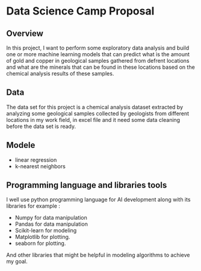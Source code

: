 # Data Science Camp Proposal

## Overview

In this project, I want to perform some exploratory data analysis and build one or more machine learning models that can predict what is the amount of gold and copper in geological samples gathered from defrent locations and what are the minerals that can be found in these locations based on the chemical analysis results of these samples.

## Data

The data set for this project is a chemical analysis dataset extracted by analyzing some geological samples collected by geologists from different locations in my work field, in excel file and it need some data cleaning before the data set is ready.

## Modele 

* linear regression 
* k-nearest neighbors

## Programming language and libraries tools

I well use python programming language for AI development along with its libraries 
for example :

- Numpy for data manipulation
- Pandas for data manipulation
- Scikit-learn  for modeling
- Matplotlib for plotting.
- seaborn for plotting.

And other libraries that might be helpful in modeling algorithms to achieve my goal.

